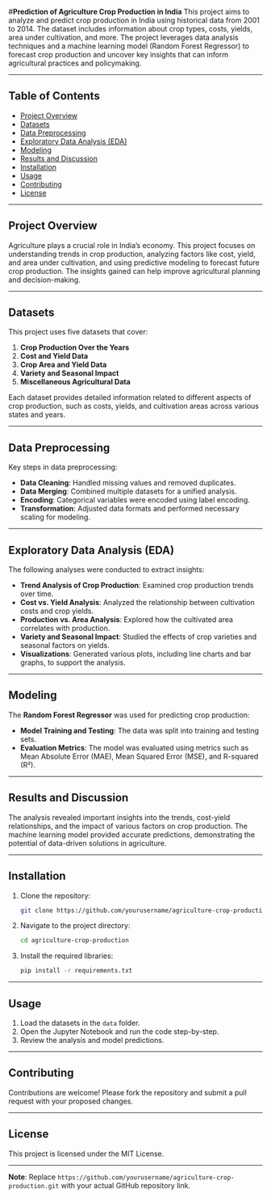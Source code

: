 #**Prediction of Agriculture Crop Production in India**
This project aims to analyze and predict crop production in India using historical data from 2001 to 2014. The dataset includes information about crop types, costs, yields, area under cultivation, and more. The project leverages data analysis techniques and a machine learning model (Random Forest Regressor) to forecast crop production and uncover key insights that can inform agricultural practices and policymaking.

---

## **Table of Contents**  
- [Project Overview](#project-overview)  
- [Datasets](#datasets)  
- [Data Preprocessing](#data-preprocessing)  
- [Exploratory Data Analysis (EDA)](#exploratory-data-analysis-eda)  
- [Modeling](#modeling)  
- [Results and Discussion](#results-and-discussion)  
- [Installation](#installation)  
- [Usage](#usage)  
- [Contributing](#contributing)  
- [License](#license)

---

## **Project Overview**  
Agriculture plays a crucial role in India’s economy. This project focuses on understanding trends in crop production, analyzing factors like cost, yield, and area under cultivation, and using predictive modeling to forecast future crop production. The insights gained can help improve agricultural planning and decision-making.

---

## **Datasets**  
This project uses five datasets that cover:  
1. **Crop Production Over the Years**  
2. **Cost and Yield Data**  
3. **Crop Area and Yield Data**  
4. **Variety and Seasonal Impact**  
5. **Miscellaneous Agricultural Data**  

Each dataset provides detailed information related to different aspects of crop production, such as costs, yields, and cultivation areas across various states and years.

---

## **Data Preprocessing**  
Key steps in data preprocessing:  
- **Data Cleaning**: Handled missing values and removed duplicates.  
- **Data Merging**: Combined multiple datasets for a unified analysis.  
- **Encoding**: Categorical variables were encoded using label encoding.  
- **Transformation**: Adjusted data formats and performed necessary scaling for modeling.

---

## **Exploratory Data Analysis (EDA)**  
The following analyses were conducted to extract insights:  
- **Trend Analysis of Crop Production**: Examined crop production trends over time.  
- **Cost vs. Yield Analysis**: Analyzed the relationship between cultivation costs and crop yields.  
- **Production vs. Area Analysis**: Explored how the cultivated area correlates with production.  
- **Variety and Seasonal Impact**: Studied the effects of crop varieties and seasonal factors on yields.  
- **Visualizations**: Generated various plots, including line charts and bar graphs, to support the analysis.

---

## **Modeling**  
The **Random Forest Regressor** was used for predicting crop production:  
- **Model Training and Testing**: The data was split into training and testing sets.  
- **Evaluation Metrics**: The model was evaluated using metrics such as Mean Absolute Error (MAE), Mean Squared Error (MSE), and R-squared (R²).

---

## **Results and Discussion**  
The analysis revealed important insights into the trends, cost-yield relationships, and the impact of various factors on crop production. The machine learning model provided accurate predictions, demonstrating the potential of data-driven solutions in agriculture.

---

## **Installation**  
1. Clone the repository:  
   ```bash  
   git clone https://github.com/yourusername/agriculture-crop-production.git  
   ```  
2. Navigate to the project directory:  
   ```bash  
   cd agriculture-crop-production  
   ```  
3. Install the required libraries:  
   ```bash  
   pip install -r requirements.txt  
   ```

---

## **Usage**  
1. Load the datasets in the `data` folder.  
2. Open the Jupyter Notebook and run the code step-by-step.  
3. Review the analysis and model predictions.

---

## **Contributing**  
Contributions are welcome! Please fork the repository and submit a pull request with your proposed changes.

---

## **License**  
This project is licensed under the MIT License.  

---

**Note**: Replace `https://github.com/yourusername/agriculture-crop-production.git` with your actual GitHub repository link.

